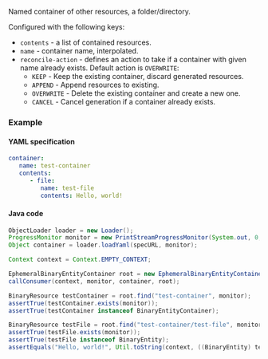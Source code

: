 Named container of other resources, a folder/directory.

Configured with the following keys:

* ``contents`` - a list of contained resources.
* ``name`` - container name, interpolated.
* ``reconcile-action`` - defines an action to take if a container with given name already exists. Default action is ``OVERWRITE``:
    * ``KEEP`` - Keep the existing container, discard generated resources.
    * ``APPEND`` - Append resources to existing.
    * ``OVERWRITE`` - Delete the existing container and create a new one.
    * ``CANCEL`` -  Cancel generation if a container already exists.

### Example

#### YAML specification

```yaml
container:
   name: test-container
   contents:
      - file:
         name: test-file
         contents: Hello, world!
```

#### Java code

```java
ObjectLoader loader = new Loader();
ProgressMonitor monitor = new PrintStreamProgressMonitor(System.out, 0, 4, false);
Object container = loader.loadYaml(specURL, monitor);

Context context = Context.EMPTY_CONTEXT;		

EphemeralBinaryEntityContainer root = new EphemeralBinaryEntityContainer();
callConsumer(context, monitor, container, root);

BinaryResource testContainer = root.find("test-container", monitor);
assertTrue(testContainer.exists(monitor));
assertTrue(testContainer instanceof BinaryEntityContainer);

BinaryResource testFile = root.find("test-container/test-file", monitor);
assertTrue(testFile.exists(monitor));
assertTrue(testFile instanceof BinaryEntity);		
assertEquals("Hello, world!", Util.toString(context, ((BinaryEntity) testFile).getState(monitor)));
```
    